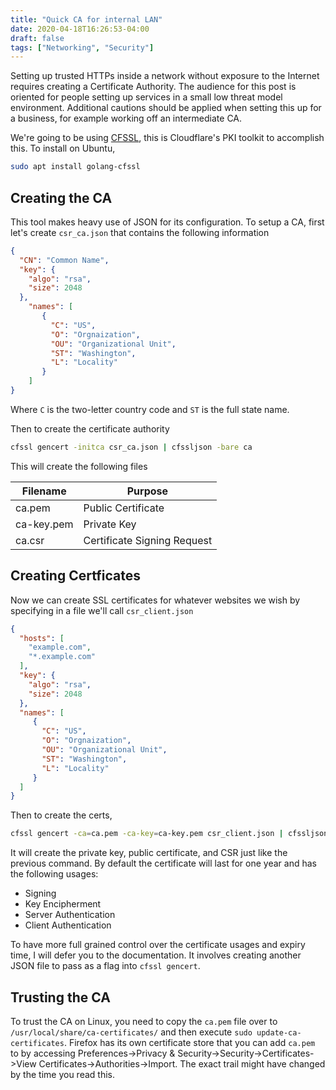 ```yaml
---
title: "Quick CA for internal LAN"
date: 2020-04-18T16:26:53-04:00
draft: false
tags: ["Networking", "Security"]
---
```


Setting up trusted HTTPs inside a network without exposure to the Internet requires creating a Certificate Authority. The audience for this post is oriented for people setting up services in a small low threat model environment. Additional cautions should be applied when setting this up for a business, for example working off an intermediate CA. 

We're going to be using [CFSSL](https://blog.cloudflare.com/introducing-cfssl/), this is Cloudflare's PKI toolkit to accomplish this. To install on Ubuntu,

```bash
sudo apt install golang-cfssl
```

## Creating the CA

This tool makes heavy use of JSON for its configuration. To setup a CA, first let's create `csr_ca.json` that contains the following information

```json
{
  "CN": "Common Name",
  "key": {
    "algo": "rsa",
    "size": 2048 
  },
    "names": [
       {
         "C": "US",
         "O": "Orgnaization",
         "OU": "Organizational Unit",
         "ST": "Washington",
         "L": "Locality"
       }
    ]
}
```

Where `C` is the two-letter country code and `ST` is the full state name.

Then to create the certificate authority

```bash
cfssl gencert -initca csr_ca.json | cfssljson -bare ca
```

This will create the following files

| Filename   | Purpose                     |
| ---------- | --------------------------- |
| ca.pem     | Public Certificate          |
| ca-key.pem | Private Key                 |
| ca.csr     | Certificate Signing Request |

## Creating Certficates

Now we can create SSL certificates for whatever websites we wish by specifying in a file we'll call `csr_client.json`

```json
{
  "hosts": [
    "example.com",
    "*.example.com"
  ],
  "key": {
    "algo": "rsa",
    "size": 2048
  },
  "names": [
     {
       "C": "US",
       "O": "Orgnaization",
       "OU": "Organizational Unit",
       "ST": "Washington",
       "L": "Locality"
     }
  ]
}
```

Then to create the certs,

```bash
cfssl gencert -ca=ca.pem -ca-key=ca-key.pem csr_client.json | cfssljson -bare cert
```

It will create the private key, public certificate, and CSR just like the previous command. By default the certificate will last for one year and has the following usages:

- Signing
- Key Encipherment
- Server Authentication
- Client Authentication

To have more full grained control over the certificate usages and expiry time, I will defer you to the documentation. It involves creating another JSON file to pass as a flag into `cfssl gencert`.

## Trusting the CA

To trust the CA on Linux, you need to copy the `ca.pem` file over to `/usr/local/share/ca-certificates/` and then execute `sudo update-ca-certificates`. Firefox has its own certificate store that you can add `ca.pem` to by accessing Preferences->Privacy & Security->Security->Certificates->View Certificates->Authorities->Import. The exact trail might have changed by the time you read this.

